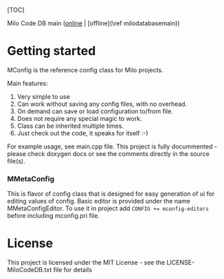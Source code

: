 [TOC]

Milo Code DB main ([online](https://qtdocs.milosolutions.com/milo-code-db/main/) | [offline](\ref milodatabasemain))

# Getting started

MConfig is the reference config class for Milo projects.

Main features:
1. Very simple to use
2. Can work without saving any config files, with no overhead.
3. On demand can save or load configuration to/from file.
4. Does not require any special magic to work.
5. Class can be inherited multiple times.
6. Just check out the code, it speaks for itself :-)

For example usage, see main.cpp file. This project is fully docummented - please
check doxygen docs or see the comments directly in the source file(s).

### MMetaConfig

This is flavor of config class that is designed for easy generation of ui for editing values of config.
Basic editor is provided under the name MMetaConfigEditor. To use it in project add `CONFIG += mconfig-editors`
before including mconfig.pri file.

# License

This project is licensed under the MIT License - see the LICENSE-MiloCodeDB.txt file for details
